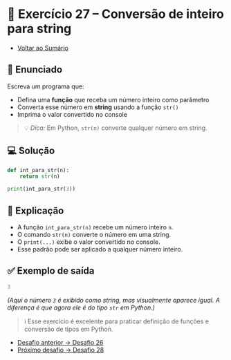 # 🐍 Exercício 27 – Conversão de inteiro para string

- [Voltar ao Sumário](../SUMARIO.md)  

## 🧩 Enunciado

Escreva um programa que:

- Defina uma **função** que receba um número inteiro como parâmetro  
- Converta esse número em **string** usando a função `str()`  
- Imprima o valor convertido no console

> 💡 *Dica:* Em Python, `str(n)` converte qualquer número em string.

## 💻 Solução

```python
def int_para_str(n):
    return str(n)

print(int_para_str(3))
```

## 🧠 Explicação

- A função `int_para_str(n)` recebe um número inteiro `n`.  
- O comando `str(n)` converte o número em uma string.  
- O `print(...)` exibe o valor convertido no console.  
- Esse padrão pode ser aplicado a qualquer número inteiro.

## ✅ Exemplo de saída

```python
3
```

*(Aqui o número `3` é exibido como string, mas visualmente aparece igual. A diferença é que agora ele é do tipo `str` em Python.)*

> ℹ️ Esse exercício é excelente para praticar definição de funções e conversão de tipos em Python.

- [Desafio anterior → Desafio 26](./desafio_26.md)  
- [Próximo desafio → Desafio 28](./desafio_28.md)